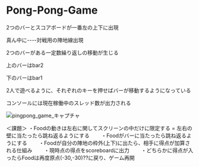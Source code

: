 # Pong-Pong-Game
2つのバーとスコアボードが一番左の上下に出現

真ん中に----対戦用の陣地線出現

2つのバーがある一定数繰り返しの移動が生じる

上のバーはbar2

下のバーはbar1

2人で遊べるように、それぞれのキーを押せばバーが移動するようになっている

コンソールには現在稼働中のスレッド数が出力される

![pingpong_game_キャプチャ](https://user-images.githubusercontent.com/39981286/129738799-99411254-d9a2-4994-8782-0519a94b22b6.PNG)

＜課題＞
・Foodの動きは左右に関してスクリーンの中だけに限定する = 左右の壁に当たったら跳ね返るようにする　　
・Foodがバーに当たったら跳ね返るようにする　　
・Foodが自分の陣地の枠外(上下)に出たら、相手に得点が加算される仕組み　　
・現時点の得点をscoreboardに出力　　
・どちらかに得点が入ったらFoodは再度原点(-30,-30)??に戻り、ゲーム再開　　
